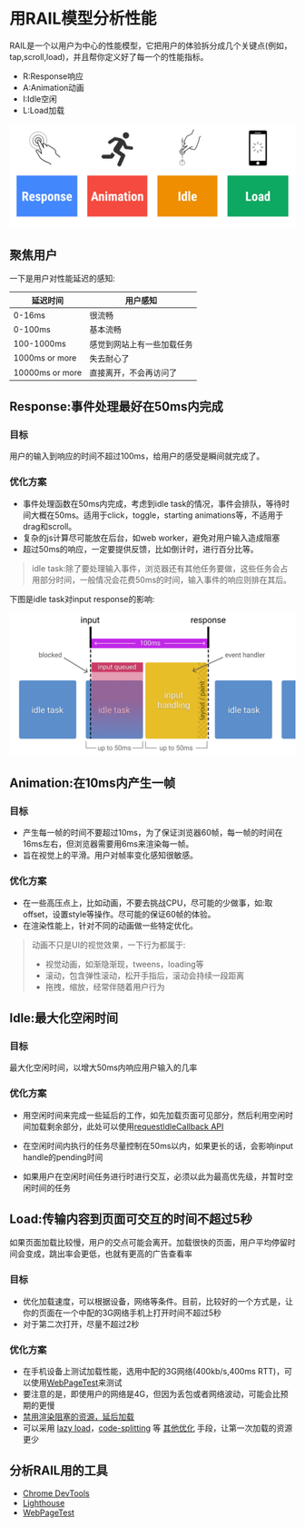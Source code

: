 # 用RAIL模型分析性能

RAIL是一个以用户为中心的性能模型，它把用户的体验拆分成几个关键点(例如，tap,scroll,load)，并且帮你定义好了每一个的性能指标。
- R:Response响应
- A:Animation动画
- I:Idle空闲
- L:Load加载

![](/optimization/OTRlZTdhYWYyYjY.png)

## 聚焦用户
一下是用户对性能延迟的感知:

| 延迟时间 | 用户感知 |
| -- | -- |
| 0-16ms | 很流畅 |
| 0-100ms | 基本流畅 |
| 100-1000ms | 感觉到网站上有一些加载任务 |
| 1000ms or more | 失去耐心了 |
| 10000ms or more | 直接离开，不会再访问了 |

## Response:事件处理最好在50ms内完成

### 目标
用户的输入到响应的时间不超过100ms，给用户的感受是瞬间就完成了。

### 优化方案
- 事件处理函数在50ms内完成，考虑到idle task的情况，事件会排队，等待时间大概在50ms。适用于click，toggle，starting animations等，不适用于drag和scroll。
- 复杂的js计算尽可能放在后台，如web worker，避免对用户输入造成阻塞
- 超过50ms的响应，一定要提供反馈，比如倒计时，进行百分比等。

>idle task:除了要处理输入事件，浏览器还有其他任务要做，这些任务会占用部分时间，一般情况会花费50ms的时间，输入事件的响应则排在其后。

下图是idle task对input response的影响:

![](/optimization/aHR0cHM6Ly91c2Vy.png)

## Animation:在10ms内产生一帧

### 目标
- 产生每一帧的时间不要超过10ms，为了保证浏览器60帧，每一帧的时间在16ms左右，但浏览器需要用6ms来渲染每一帧。
- 旨在视觉上的平滑。用户对帧率变化感知很敏感。

### 优化方案
- 在一些高压点上，比如动画，不要去挑战CPU，尽可能的少做事，如:取offset，设置style等操作。尽可能的保证60帧的体验。
- 在渲染性能上，针对不同的动画做一些特定优化。

>动画不只是UI的视觉效果，一下行为都属于:
> - 视觉动画，如渐隐渐现，tweens，loading等
> - 滚动，包含弹性滚动，松开手指后，滚动会持续一段距离
> - 拖拽，缩放，经常伴随着用户行为

## Idle:最大化空闲时间

### 目标
最大化空闲时间，以增大50ms内响应用户输入的几率

### 优化方案
- 用空闲时间来完成一些延后的工作，如先加载页面可见部分，然后利用空闲时间加载剩余部分，此处可以使用[requestIdleCallback API](https://developer.mozilla.org/en-US/docs/Web/API/Window/requestIdleCallback)

- 在空闲时间内执行的任务尽量控制在50ms以内，如果更长的话，会影响input handle的pending时间

- 如果用户在空闲时间任务进行时进行交互，必须以此为最高优先级，并暂时空闲时间的任务

## Load:传输内容到页面可交互的时间不超过5秒
如果页面加载比较慢，用户的交点可能会离开。加载很快的页面，用户平均停留时间会变成，跳出率会更低，也就有更高的广告查看率

### 目标
- 优化加载速度，可以根据设备，网络等条件。目前，比较好的一个方式是，让你的页面在一个中配的3G网络手机上打开时间不超过5秒
- 对于第二次打开，尽量不超过2秒

### 优化方案
- 在手机设备上测试加载性能，选用中配的3G网络(400kb/s,400ms RTT)，可以使用[WebPageTest](https://www.webpagetest.org/easy)来测试
- 要注意的是，即使用户的网络是4G，但因为丢包或者网络波动，可能会比预期的更慢
- [禁用渲染阻塞的资源，延后加载](https://web.dev/render-blocking-resources/)
- 可以采用 [lazy load](https://web.dev/browser-level-image-lazy-loading/)，[code-splitting](https://web.dev/reduce-javascript-payloads-with-code-splitting/) 等 [其他优化](https://web.dev/fast/) 手段，让第一次加载的资源更少

## 分析RAIL用的工具
- [Chrome DevTools](https://developers.google.com/web/tools/chrome-devtools)
- [Lighthouse](https://web.dev/measure/)
- [WebPageTest](https://webpagetest.org/easy)







